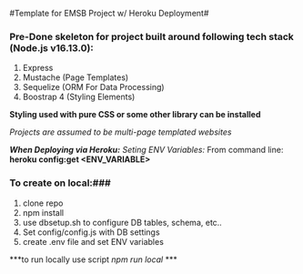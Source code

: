 #Template for EMSB Project w/ Heroku Deployment#

### Pre-Done skeleton for project built around following tech stack (Node.js v16.13.0): ###

1. Express
2. Mustache (Page Templates)
3. Sequelize (ORM For Data Processing)
4. Boostrap 4 (Styling Elements)

**Styling used with pure CSS or some other library can be installed**

*Projects are assumed to be multi-page templated websites*

***When Deploying via Heroku:***
*Seting ENV Variables:*
From command line: **heroku config:get <ENV_VARIABLE>**

### To create on local:###
1.  clone repo
2.  npm install
3.  use dbsetup.sh to configure DB tables, schema, etc..
4.  Set config/config.js with DB settings
5.  create .env file and set ENV variables

***to run locally use script *npm run local* ***


